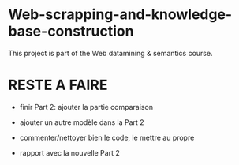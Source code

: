 # Web-scrapping-and-knowledge-base-construction
This project is part of the Web datamining &amp; semantics course.


# RESTE A FAIRE

- finir Part 2: ajouter la partie comparaison 

- ajouter un autre modèle dans la Part 2

- commenter/nettoyer bien le code, le mettre au propre

- rapport avec la nouvelle Part 2
